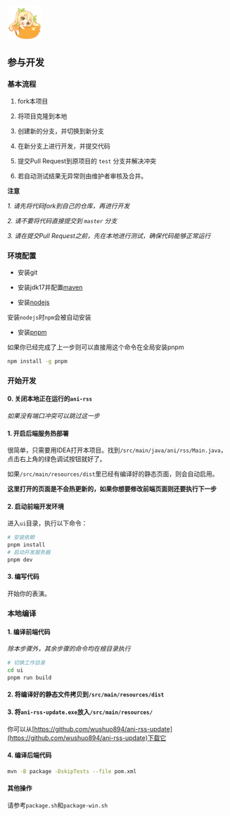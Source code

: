 <img alt="mikan-pic.png" height="80" width="80" src="./image/mikan-pic.png"/>

## 参与开发

### 基本流程

1. fork本项目

2. 将项目克隆到本地

3. 创建新的分支，并切换到新分支

4. 在新分支上进行开发，并提交代码

5. 提交Pull Request到原项目的 `test` 分支并解决冲突

6. 若自动测试结果无异常则由维护者审核及合并。

**注意**

*1. 请先将代码fork到自己的仓库，再进行开发*

*2. 请不要将代码直接提交到 `master` 分支*

*3. 请在提交Pull Request之前，先在本地进行测试，确保代码能够正常运行*

### 环境配置

- 安装git

- 安装jdk17并配置[maven](https://maven.apache.org/download.cgi)

- 安装[nodejs](https://nodejs.org/zh-cn)

安装`nodejs`时`npm`会被自动安装

- 安装[pnpm](https://pnpm.io/zh/installation)

如果你已经完成了上一步则可以直接用这个命令在全局安装pnpm

```bash
npm install -g pnpm
```

### 开始开发

#### 0. 关闭本地正在运行的`ani-rss`

*如果没有端口冲突可以跳过这一步*

#### 1. 开启后端服务热部署

很简单，只需要用IDEA打开本项目。找到`/src/main/java/ani/rss/Main.java`，点击右上角的绿色调试按钮就好了。

如果`/src/main/resources/dist`里已经有编译好的静态页面，则会自动启用。

**这里打开的页面是不会热更新的，如果你想要修改前端页面则还要执行下一步**

#### 2. 启动前端开发环境

进入`ui`目录，执行以下命令：

```bash
# 安装依赖
pnpm install
# 启动开发服务器
pnpm dev
```

#### 3. 编写代码

开始你的表演。

### 本地编译

#### 1. 编译前端代码

*除本步骤外，其余步骤的命令均在根目录执行*

```bash
# 切换工作目录
cd ui
pnpm run build
```

#### 2. 将编译好的静态文件拷贝到`/src/main/resources/dist`

#### 3. 将`ani-rss-update.exe`放入`/src/main/resources/`

你可以从[https://github.com/wushuo894/ani-rss-update](https://github.com/wushuo894/ani-rss-update)下载它

#### 4. 编译后端代码

```bash
mvn -B package -DskipTests --file pom.xml
```

#### 其他操作

请参考`package.sh`和`package-win.sh`
